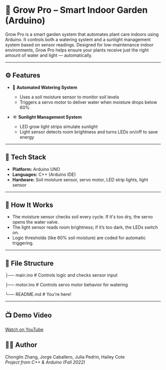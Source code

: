 # 🌿 Grow Pro – Smart Indoor Garden (Arduino)

Grow Pro is a smart garden system that automates plant care indoors using Arduino. It controls both a watering system and a sunlight management system based on sensor readings. Designed for low-maintenance indoor environments, Grow Pro helps ensure your plants receive just the right amount of water and light — automatically.

---

## ⚙️ Features

- 🌱 **Automated Watering System**  
  - Uses a soil moisture sensor to monitor soil levels  
  - Triggers a servo motor to deliver water when moisture drops below 60%

- ☀️ **Sunlight Management System**  
  - LED grow light strips simulate sunlight  
  - Light sensor detects room brightness and turns LEDs on/off to save energy

---

## 🔧 Tech Stack

- **Platform:** Arduino UNO  
- **Languages:** C++ (Arduino IDE)  
- **Hardware:** Soil moisture sensor, servo motor, LED strip lights, light sensor

---

## 🧪 How It Works

- The moisture sensor checks soil every cycle. If it's too dry, the servo opens the water valve.
- The light sensor reads room brightness; if it’s too dark, the LEDs switch on.
- Logic thresholds (like 60% soil moisture) are coded for automatic triggering.

---

## 📂 File Structure
├── main.ino # Controls logic and checks sensor input

├── motor.ino # Controls servo motor behavior for watering

└── README.md # You're here!


---

## 📺 Demo Video

[Watch on YouTube](https://www.youtube.com/watch?v=n1Q53r0m1p0&list=PL9Jjf9--iqvy8CFh4KCIsqp2ORImruB_i)

## 👨‍💻 Author

Chonglin Zhang, Jorge Caballero, Julia Pedrin, Hailey Cote   
*Project from C++ & Arduino (Fall 2022)*
